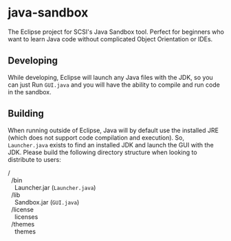 # java-sandbox

The Eclipse project for SCSI's Java Sandbox tool. Perfect for beginners who want to learn Java code without complicated Object Orientation or IDEs.

## Developing

While developing, Eclipse will launch any Java files with the JDK, so you can just Run `GUI.java` and you will have the ability to compile and run code in the sandbox.

## Building

When running outside of Eclipse, Java will by default use the installed JRE (which does not support code compilation and execution). So, `Launcher.java` exists to find an installed JDK and launch the GUI with the JDK. Please build the following directory structure when looking to distribute to users:

/<br>
&nbsp;&nbsp;/bin<br>
&nbsp;&nbsp;&nbsp;&nbsp;Launcher.jar (`Launcher.java`)<br>
&nbsp;&nbsp;/lib<br>
&nbsp;&nbsp;&nbsp;&nbsp;Sandbox.jar (`GUI.java`)<br>
&nbsp;&nbsp;/license<br>
&nbsp;&nbsp;&nbsp;&nbsp;licenses<br>
&nbsp;&nbsp;/themes<br>
&nbsp;&nbsp;&nbsp;&nbsp;themes<br>
